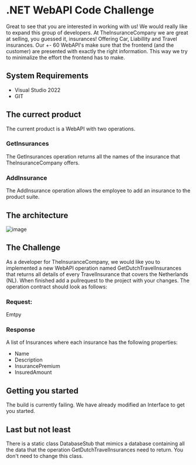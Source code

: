 # .NET WebAPI Code Challenge
Great to see that you are interested in working with us! We would really like to expand this group of developers. At TheInsuranceCompany we are great at selling, you guessed it, insurances! Offering Car, Liabillity and Travel insurances. Our +- 60 WebAPI's make sure that the frontend (and the customer) are presented with exactly the right information. This way we try to minimalize the effort the frontend has to make. 

## System Requirements
- Visual Studio 2022
- GIT

## The currect product
The current product is a WebAPI with two operations. 

### GetInsurances
The GetInsurances operation returns all the names of the insurance that TheInsuranceCompany offers.

### AddInsurance
The AddInsurance operation allows the employee to add an insurance to the product suite. 

## The architecture
![image](https://github.com/GJBos/TheInsuranceCompany/assets/12369592/c7302c61-ee51-4ad3-b271-11222faf059b)


## The Challenge
As a developer for TheInsuranceCompany, we would like you to implemented a new WebAPI operation named GetDutchTravelInsurances that returns all details of every TravelInsurance that covers the Netherlands (NL). When finished add a pullrequest to the project with your changes. The operation contract should look as follows:

### Request:
Emtpy

### Response
A list of Insurances where each insurance has the following properties:
- Name
- Description
- InsurancePremium
- InsuredAmount

## Getting you started
The build is currently failing. We have already modified an Interface to get you started.

## Last but not least
There is a static class DatabaseStub that mimics a database containing all the data that the operation GetDutchTravelInsurances need to return. You don't need to change this class.

